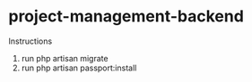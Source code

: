 # project-management-backend

Instructions
1. run php artisan migrate
2. run php artisan passport:install
